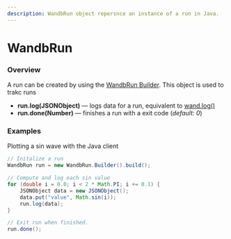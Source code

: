 ```yaml
---
description: WandbRun object repersnce an instance of a run in Java.
---
```


# WandbRun

### Overview

A run can be created by using the [WandbRun Builder](wandbrun.builder.md). This object is used to trakc runs  

* **run.log\(JSONObject\)** — logs data for a run, equivalent to [wand.log\(\)](../library/log.md)
* **run.done\(Number\)** — finishes a run with a exit code \(_default: 0_\)

### Examples

Plotting a sin wave with the Java client

```java
// Initalize a run
WandbRun run = new WandbRun.Builder().build();

// Compute and log each sin value
for (double i = 0.0; i < 2 * Math.PI; i += 0.1) {
    JSONObject data = new JSONObject();
    data.put("value", Math.sin(i));
    run.log(data);
}

// Exit run when finished.
run.done();
```







